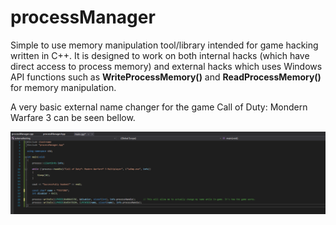 # processManager
Simple to use memory manipulation tool/library intended for game hacking written in C++. It is designed to work on both internal hacks (which have direct access to process memory) and external hacks which uses Windows API functions such as **WriteProcessMemory()** and **ReadProcessMemory()** for memory manipulation.

A very basic external name changer for the game Call of Duty: Mondern Warfare 3 can be seen bellow.

![Alt text](how-to-use.png?raw=true)
